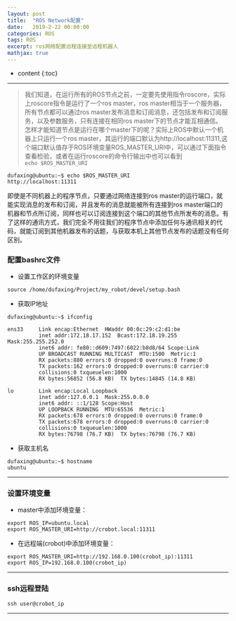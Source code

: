 ```yaml
---
layout: post
title:  "ROS Network配置"
date:   2019-2-22 00:00:00
categories: ROS
tags: ROS
excerpt: ros网络配置远程连接至远程机器人
mathjax: true
---
```

* content
{:toc}
---

> 我们知道，在运行所有的ROS节点之前，一定要先使用指令roscore，实际上roscore指令是运行了一个ros master，ros master相当于一个服务器，所有节点都可以通过ros master发布消息和订阅消息，还包括发布和订阅服务，以及参数服务，只有连接在相同ros master下的节点才能互相通信。 
怎样才能知道节点是运行在哪个master下的呢？实际上ROS中默认一个机器上只运行一个ros master，其运行的端口默认为http://localhost:11311,这个端口默认值存于ROS环境变量ROS_MASTER_URI中，可以通过下面指令查看检验，或者在运行roscore的命令行输出中也可以看到</br>
`echo $ROS_MASTER_URI`</br>


```
dufaxing@ubuntu:~$ echo $ROS_MASTER_URI
http://localhost:11311
```

即使是不同机器上的程序节点，只要通过网络连接到ros master的运行端口，就能实现消息的发布和订阅，并且发布的消息就能被所有连接到ros master端口的机器和节点所订阅，同样也可以订阅连接到这个端口的其他节点所发布的消息。有了这样的通讯方式，我们完全不用往我们的程序节点中添加任何与通讯相关的代码，就能订阅到其他机器发布的话题，与获取本机上其他节点发布的话题没有任何区别。 


### 配置bashrc文件


- 设置工作区的环境变量</br>
```
source /home/dufaxing/Project/my_robot/devel/setup.bash
```


- 获取IP地址
 
`dufaxing@ubuntu:~$ ifconfig `

```
ens33     Link encap:Ethernet  HWaddr 00:0c:29:c2:d1:be  
          inet addr:172.18.17.152  Bcast:172.18.19.255  Mask:255.255.252.0
          inet6 addr: fe80::d609:7497:6022:b8d8/64 Scope:Link
          UP BROADCAST RUNNING MULTICAST  MTU:1500  Metric:1
          RX packets:880 errors:0 dropped:0 overruns:0 frame:0
          TX packets:162 errors:0 dropped:0 overruns:0 carrier:0
          collisions:0 txqueuelen:1000 
          RX bytes:56852 (56.8 KB)  TX bytes:14845 (14.8 KB)

lo        Link encap:Local Loopback  
          inet addr:127.0.0.1  Mask:255.0.0.0
          inet6 addr: ::1/128 Scope:Host
          UP LOOPBACK RUNNING  MTU:65536  Metric:1
          RX packets:678 errors:0 dropped:0 overruns:0 frame:0
          TX packets:678 errors:0 dropped:0 overruns:0 carrier:0
          collisions:0 txqueuelen:1000 
          RX bytes:76798 (76.7 KB)  TX bytes:76798 (76.7 KB)
```
 
- 获取主机名

```
dufaxing@ubuntu:~$ hostname
ubuntu
```


---

### 设置环境变量

- master中添加环境变量：<br/>
```
export ROS_IP=ubuntu.local
export ROS_MASTER_URI=http://crobot.local:11311
```

- 在远程端(crobot)中添加环境变量：<br/>
```
export ROS_MASTER_URI=http://192.168.0.100(crobot_ip):11311
export ROS_IP=192.168.0.100(crobot_ip)
```

---

### ssh远程登陆

`ssh user@crobot_ip`



---
